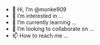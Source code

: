 - 👋 Hi, I’m @monke909
- 👀 I’m interested in ...
- 🌱 I’m currently learning ...
- 💞️ I’m looking to collaborate on ...
- 📫 How to reach me ...

<!---
monke909/monke909 is a ✨ special ✨ repository because its `README.md` (this file) appears on your GitHub profile.
You can click the Preview link to take a look at your changes.
--->
